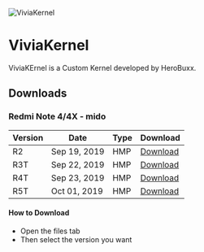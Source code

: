 ![ViviaKernel](https://github.com/ViaSpace/documents/raw/master/images/viviakernel.png)
# ViviaKernel
  ViviaKErnel is a Custom Kernel developed by HeroBuxx.
  
## Downloads

### Redmi Note 4/4X - mido
|  Version  | Date | Type | Download |
|-----------|------|------|----------|
|  R2  |   Sep 19, 2019   |   HMP   |     [Download](https://sourceforge.net/projects/rfdforce/files/mido/kernel/viviakernel/ViviaKernel-R2.zip/download)     |
|  R3T  |   Sep 22, 2019   |   HMP   |     [Download](https://sourceforge.net/projects/rfdforce/files/mido/kernel/viviakernel/ViviaKernel_MIDO-R3T.zip/download)     |
|  R4T  |   Sep 23, 2019   |   HMP   |     [Download](https://www.pling.com/p/1326573/)     |
|  R5T  |   Oct 01, 2019   |   HMP   |     [Download](https://www.pling.com/dl?file_id=1569996995&file_type=application/zip&file_name=ViviaKernel_mido-R5T.zip&file_size=12204104&project_id=1326573)     |

#### How to Download
- Open the files tab
- Then select the version you want

